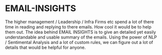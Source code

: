 # EMAIL-INSIGHTS
The higher management / Leadership / Infra Firms etc spend a lot of there time in reading and replying to there emails. How cool it would be to help them out. The idea behind EMAIL INSIGHTS is to give an detailed yet easily understandable and usable summary of the emails. Using the power of NLP / Sentimental Analysis and a lot of custom rules, we can figure out a lot of details that would be helpful for anyone.
